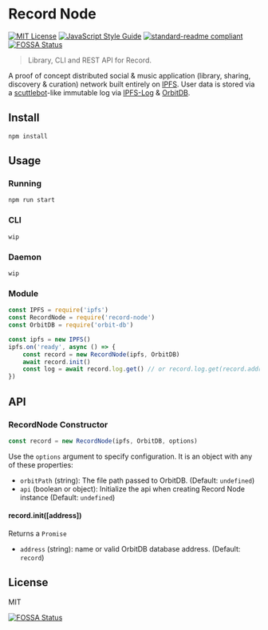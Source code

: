 # Record Node

[![MIT License](http://img.shields.io/badge/license-MIT-blue.svg?style=flat)](LICENSE) [![JavaScript Style Guide](https://img.shields.io/badge/code_style-standard-brightgreen.svg)](https://standardjs.com) [![standard-readme compliant](https://img.shields.io/badge/readme%20style-standard-brightgreen.svg?style=flat)](https://github.com/RichardLitt/standard-readme)
[![FOSSA Status](https://app.fossa.io/api/projects/git%2Bgithub.com%2Fmistakia%2Frecord-node.svg?type=shield)](https://app.fossa.io/projects/git%2Bgithub.com%2Fmistakia%2Frecord-node?ref=badge_shield)

> Library, CLI and REST API for Record.

A proof of concept distributed social & music application (library, sharing, discovery & curation) network built entirely on [IPFS](https://github.com/ipfs/js-ipfs). User data is stored via a [scuttlebot](http://scuttlebot.io/)-like immutable log via [IPFS-Log](https://github.com/orbitdb/ipfs-log) & [OrbitDB](https://github.com/orbitdb/orbit-db).

## Install
```
npm install
```

## Usage

### Running
```
npm run start
```

### CLI
```
wip
```

### Daemon
```
wip
```

### Module
```js
const IPFS = require('ipfs')
const RecordNode = require('record-node')
const OrbitDB = require('orbit-db')

const ipfs = new IPFS()
ipfs.on('ready', async () => {
    const record = new RecordNode(ipfs, OrbitDB)
    await record.init()
    const log = await record.log.get() // or record.log.get(record.address)
})
```

## API
### RecordNode Constructor
```js
const record = new RecordNode(ipfs, OrbitDB, options)
```
Use the `options` argument to specify configuration. It is an object with any of these properties:
- `orbitPath` (string): The file path passed to OrbitDB. (Default: `undefined`)
- `api` (boolean or object): Initialize the api when creating Record Node instance (Default: `undefined`)

#### record.init([address])
Returns a `Promise`
- `address` (string): name or valid OrbitDB database address. (Default: `record`)

## License
MIT


[![FOSSA Status](https://app.fossa.io/api/projects/git%2Bgithub.com%2Fmistakia%2Frecord-node.svg?type=large)](https://app.fossa.io/projects/git%2Bgithub.com%2Fmistakia%2Frecord-node?ref=badge_large)

